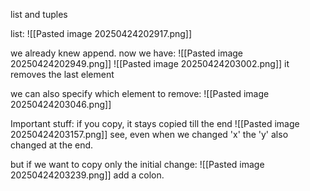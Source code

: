 list and tuples


list:
![[Pasted image 20250424202917.png]]

we already knew append.
now we have:
![[Pasted image 20250424202949.png]]
![[Pasted image 20250424203002.png]]
it removes the last element


we can also specify which element to remove:
![[Pasted image 20250424203046.png]]



Important stuff:
if you copy, it stays copied till the end
![[Pasted image 20250424203157.png]]
see, even when we changed 'x' the 'y' also changed at the end.


but if we want to copy only the initial change:
![[Pasted image 20250424203239.png]]
add a colon.

